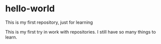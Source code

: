 # hello-world
This is my first repository, just for learning


This is my first try in work with repositories. I still have so many things to learn.
